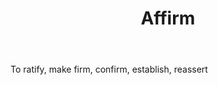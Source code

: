 ---
title: Affirm
letter: A
permalink: "/definitions/affirm.html"
body: To ratify, make firm, confirm, establish, reassert
published_at: '2018-07-07'
layout: post
---